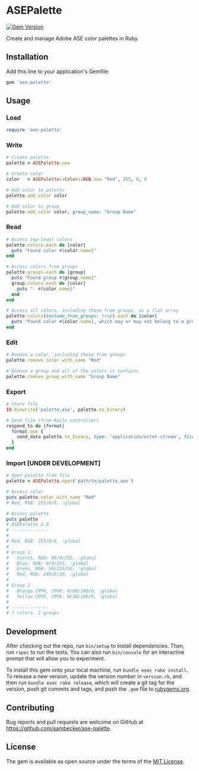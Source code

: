 # ASEPalette

[![Gem Version](https://badge.fury.io/rb/ase-palette.svg)](https://badge.fury.io/rb/ase-palette)

Create and manage Adobe ASE color palettes in Ruby.

## Installation

Add this line to your application's Gemfile:

```ruby
gem 'ase-palette'
```

## Usage

### Load

```ruby
require 'ase-palette'
```

### Write

```ruby
# Create palette
palette = ASEPalette.new

# Create color
color   = ASEPalette::Color::RGB.new "Red", 255, 0, 0

# Add color to palette
palette.add_color color

# Add color to group
palette.add_color color, group_name: "Group Name"
```

### Read

```ruby
# Access top-level colors
palette.colors.each do |color|
  puts "Found color #{color.name}"
end

# Access colors from groups
palette.groups.each do |group|
  puts "Found group #{group.name}"
  group.colors.each do |color|
    puts "- #{color.name}"
  end
end

# Access all colors, including those from groups, as a flat array
palette.colors(include_from_groups: true).each do |color|
  puts "Found color #{color.name}, which may or may not belong to a group"
end
```

### Edit

```ruby
# Remove a color, including those from groups
palette.remove_color_with_name "Red"

# Remove a group and all of the colors it contains
palette.remove_group_with_name "Group Name" 
```

### Export

```ruby
# Store file
IO.binwrite('palette.ase', palette.to_binary)

# Send file (from Rails controller)
respond_to do |format|
  format.ase {
    send_data palette.to_binary, type: 'application/octet-stream', filename: 'palette.ase' 
  }
end
```

### Import [UNDER DEVELOPMENT]

```ruby
# Open palette from file
palette = ASEPalette.open('path/to/palette.ase')

# Access color
puts palette.color_with_name "Red"
# Red, RGB: 255/0/0, :global

# Access palette
puts palette
# ASEPalette 2.0
# --------------
# 
# Red, RGB: 255/0/0, :global
#
# Group 1:
#   Violet, RGB: 90/0/255, :global
#   Blue, RGB: 0/0/255, :global
#   Green, RGB: 50/255/50, :global
#   Red, RGB: 240/0/20, :global
#
# Group 2
#   Orange CMYK, CMYK: 0/80/100/0, :global
#   Yellow CMYK, CMYK: 0/20/100/0, :global
#
# --------------
# 7 colors, 2 groups
```

## Development

After checking out the repo, run `bin/setup` to install dependencies. Then, run `rspec` to run the tests. You can also run `bin/console` for an interactive prompt that will allow you to experiment.

To install this gem onto your local machine, run `bundle exec rake install`. To release a new version, update the version number in `version.rb`, and then run `bundle exec rake release`, which will create a git tag for the version, push git commits and tags, and push the `.gem` file to [rubygems.org](https://rubygems.org).

## Contributing

Bug reports and pull requests are welcome on GitHub at https://github.com/sambecker/ase-palette.

## License

The gem is available as open source under the terms of the [MIT License](https://opensource.org/licenses/MIT).
